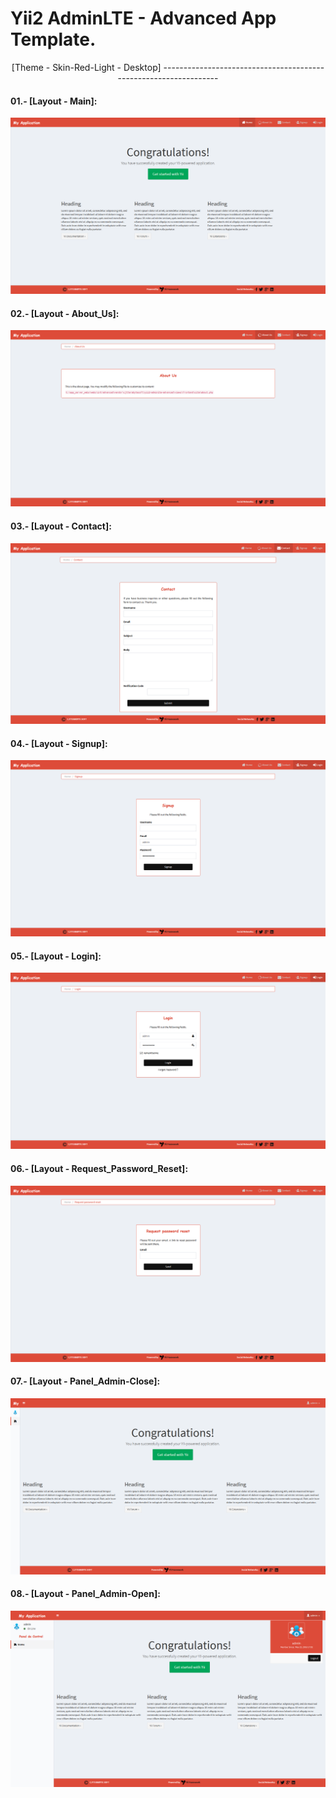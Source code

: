 Yii2 AdminLTE - Advanced App Template.
======================================

<p align= "center">[Theme - Skin-Red-Light - Desktop]
-----------------------------------------------------------------

#### 01.- [Layout - Main]:

![Home Page Skin-Red-light-Main](images/skin-red-light/red_light-main.png)

#### 02.- [Layout - About_Us]:

![Home Page Skin-Red-light-About_Us](images/skin-red-light/red_light-about_us.png)

#### 03.- [Layout - Contact]:

![Home Page Skin-Red-light-Contact](images/skin-red-light/red_light-contact.png)

#### 04.- [Layout - Signup]:

![Home Page Skin-Red-light-Signup](images/skin-red-light/red_light-signup.png)

#### 05.- [Layout - Login]:

![Home Page Skin-Red-light-Login](images/skin-red-light/red_light-login.png)

#### 06.- [Layout - Request_Password_Reset]:

![Home Page Skin-Red-light-Request_Password_Reset](images/skin-red-light/red_light-request_password_reset.png)

#### 07.- [Layout - Panel_Admin-Close]:

![Home Page Skin-Red-light-Panel_Admin-Close](images/skin-red-light/red_light-panel_admin-close.png)

#### 08.- [Layout - Panel_Admin-Open]:

![Home Page Skin-Red-light-Panel_Admin-Open](images/skin-red-light/red_light-panel_admin-open.png)